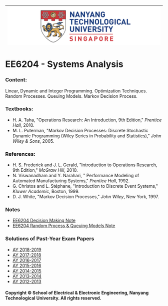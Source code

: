 |![image](https://github.com/NTU-CCA/EE6401/blob/master/logo.png)|
|---|
# EE6204 - Systems Analysis

### Content:

Linear, Dynamic and Integer Programming. Optimization Techniques. Random Processes. Queuing Models. Markov Decision Process.

### Textbooks:

- H. A. Taha, "Operations Research: An Introduction, 9th Edition," <i>Prentice Hall</i>, 2010.
- M. L. Puterman, "Markov Decision Processes: Discrete Stochastic Dynamic Programming (Wiley Series in Probability and Statistics)," <i> John Wiley & Sons</i>, 2005.

### References:

- H. S. Frederick and J. L. Gerald, "Introduction to Operations Research, 9th Edition," <i>McGraw Hill</i>, 2010.
- N. Viswanadham and Y. Narahari, " Performance Modeling of Automated Manufacturing Systems," <i>Prentice Hall</i>, 1992.
- G. Christos and L. Stéphane, "Introduction to Discrete Event Systems," <i>Kluwer Academic</i>, Boston, 1999.
- D. J. White, "Markov Decision Processes," <i>John Wiley</i>, New York, 1997.

### Notes

- [EE6204 Decision Making Note](https://github.com/NTU-CCA/EE6204/blob/master/Notes/EE6204%20Decision%20Making%20Note.pdf)
- [EE6204 Random Process & Queuing Models Note](https://github.com/NTU-CCA/EE6204/blob/master/Notes/EE6204%20Random%20Process%20%26%20Queuing%20Models%20Note.pdf)

### Solutions of Past-Year Exam Papers

- [AY 2018-2019](https://github.com/NTU-CCA/EE6204/blob/master/Solutions%20of%20Past-Year%20Exam%20Papers/EE6204%202018-2019.pdf)
- [AY 2017-2018](https://github.com/NTU-CCA/EE6204/blob/master/Solutions%20of%20Past-Year%20Exam%20Papers/EE6204%202017-2018.pdf)
- [AY 2016-2017](https://github.com/NTU-CCA/EE6204/blob/master/Solutions%20of%20Past-Year%20Exam%20Papers/EE6204%202016-2017.pdf)
- [AY 2015-2016](https://github.com/NTU-CCA/EE6204/blob/master/Solutions%20of%20Past-Year%20Exam%20Papers/EE6204%202015-2016.pdf)
- [AY 2014-2015](https://github.com/NTU-CCA/EE6204/blob/master/Solutions%20of%20Past-Year%20Exam%20Papers/EE6204%202014-2015.pdf)
- [AY 2013-2014](https://github.com/NTU-CCA/EE6204/blob/master/Solutions%20of%20Past-Year%20Exam%20Papers/EE6204%202013-2014.pdf)
- [AY 2012-2013](https://github.com/NTU-CCA/EE6204/blob/master/Solutions%20of%20Past-Year%20Exam%20Papers/EE6204%202012-2013.pdf)

#### Copyright © School of Electrical & Electronic Engineering, Nanyang Technological University. All rights reserved.
